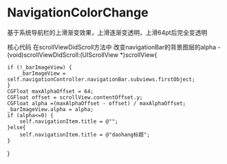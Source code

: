 # NavigationColorChange
基于系统导航栏的上滑渐变效果，上滑逐渐变透明，上滑64pt后完全变透明

核心代码
在scrollViewDidScroll方法中 改变navigationBar的背景图层的alpha 
-(void)scrollViewDidScroll:(UIScrollView *)scrollView{

    if (!_barImageView) {
        _barImageView = self.navigationController.navigationBar.subviews.firstObject;
    }
    CGFloat maxAlphaOffset = 64;
    CGFloat offset = scrollView.contentOffset.y;
    CGFloat alpha =(maxAlphaOffset - offset) / maxAlphaOffset;
    _barImageView.alpha = alpha;
    if (alpha<=0) {
        self.navigationItem.title = @"";
    }else{
        self.navigationItem.title = @"daohang标题";
    }
}
